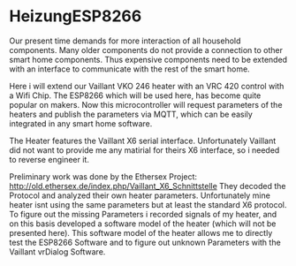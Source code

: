 # HeizungESP8266

Our present time demands for more interaction of all household components.
Many older components do not provide a connection to other smart home components.
Thus expensive components need to be extended with an interface to communicate with the rest of the smart home.

Here i will extend our Vaillant VKO 246 heater with an VRC 420 control with a Wifi Chip. 
The ESP8266 which will be used here, has become quite popular on makers.
Now this microcontroller will request parameters of the heaters and publish the parameters via MQTT, 
which can be easily integrated in any smart home software.

The Heater features the Vaillant X6 serial interface.
Unfortunately Vaillant did not want to provide me any matirial for theirs X6 interface, so i needed to reverse engineer it.

Preliminary work was done by the Ethersex Project: http://old.ethersex.de/index.php/Vaillant_X6_Schnittstelle
They decoded the Protocol and analyzed their own heater parameters.
Unfortunately mine heater isnt using the same parameters but at least the standard X6 protocol.
To figure out the missing Parameters i recorded signals of my heater, 
and on this basis developed a software model of the heater (which will not be presented here).
This software model of the heater allows me to directly test the ESP8266 Software 
and to figure out unknown Parameters with the Vaillant vrDialog Software.
